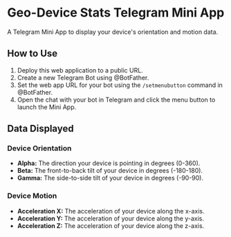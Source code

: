 # Geo-Device Stats Telegram Mini App

A Telegram Mini App to display your device's orientation and motion data.

## How to Use

1.  Deploy this web application to a public URL.
2.  Create a new Telegram Bot using @BotFather.
3.  Set the web app URL for your bot using the `/setmenubutton` command in @BotFather.
4.  Open the chat with your bot in Telegram and click the menu button to launch the Mini App.

## Data Displayed

### Device Orientation

*   **Alpha:** The direction your device is pointing in degrees (0-360).
*   **Beta:** The front-to-back tilt of your device in degrees (-180-180).
*   **Gamma:** The side-to-side tilt of your device in degrees (-90-90).

### Device Motion

*   **Acceleration X:** The acceleration of your device along the x-axis.
*   **Acceleration Y:** The acceleration of your device along the y-axis.
*   **Acceleration Z:** The acceleration of your device along the z-axis.